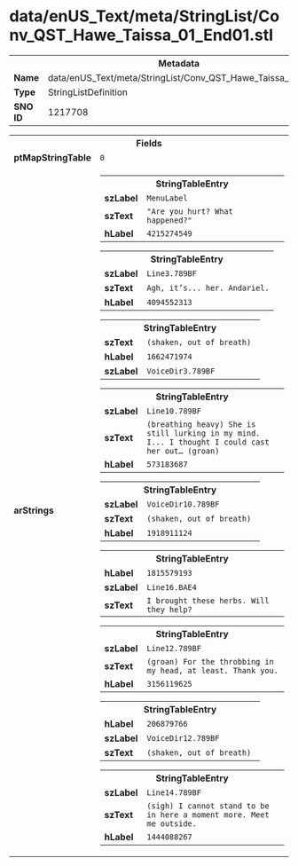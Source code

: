<h1>data/enUS_Text/meta/StringList/Conv_QST_Hawe_Taissa_01_End01.stl</h1><table><tr><th colspan="100%">Metadata</th></tr><tr><td><b>Name</b></td><td>data/enUS_Text/meta/StringList/Conv_QST_Hawe_Taissa_01_End01.stl</td></tr><tr><td><b>Type</b></td><td>StringListDefinition</td></tr><tr><td><b>SNO ID</b></td><td>1217708</td></tr></table>

<table><tr><th colspan="100%">Fields</th></tr><tr><td><b>ptMapStringTable</b></td><td><code>0</code></td></tr><tr><td><b>arStrings</b></td><td><table><tr><th colspan="100%">StringTableEntry</th></tr><tr><td><b>szLabel</b></td><td><code>MenuLabel</code></td></tr><tr><td><b>szText</b></td><td><code>"Are you hurt? What happened?"</code></td></tr><tr><td><b>hLabel</b></td><td><code>4215274549</code></td></tr></table>


<table><tr><th colspan="100%">StringTableEntry</th></tr><tr><td><b>szLabel</b></td><td><code>Line3.789BF</code></td></tr><tr><td><b>szText</b></td><td><code>Agh, it’s... her. Andariel.</code></td></tr><tr><td><b>hLabel</b></td><td><code>4094552313</code></td></tr></table>


<table><tr><th colspan="100%">StringTableEntry</th></tr><tr><td><b>szText</b></td><td><code>(shaken, out of breath) </code></td></tr><tr><td><b>hLabel</b></td><td><code>1662471974</code></td></tr><tr><td><b>szLabel</b></td><td><code>VoiceDir3.789BF</code></td></tr></table>


<table><tr><th colspan="100%">StringTableEntry</th></tr><tr><td><b>szLabel</b></td><td><code>Line10.789BF</code></td></tr><tr><td><b>szText</b></td><td><code>(breathing heavy) She is still lurking in my mind. I... I thought I could cast her out… (groan)</code></td></tr><tr><td><b>hLabel</b></td><td><code>573183687</code></td></tr></table>


<table><tr><th colspan="100%">StringTableEntry</th></tr><tr><td><b>szLabel</b></td><td><code>VoiceDir10.789BF</code></td></tr><tr><td><b>szText</b></td><td><code>(shaken, out of breath) </code></td></tr><tr><td><b>hLabel</b></td><td><code>1918911124</code></td></tr></table>


<table><tr><th colspan="100%">StringTableEntry</th></tr><tr><td><b>hLabel</b></td><td><code>1815579193</code></td></tr><tr><td><b>szLabel</b></td><td><code>Line16.BAE4</code></td></tr><tr><td><b>szText</b></td><td><code>I brought these herbs. Will they help?</code></td></tr></table>


<table><tr><th colspan="100%">StringTableEntry</th></tr><tr><td><b>szLabel</b></td><td><code>Line12.789BF</code></td></tr><tr><td><b>szText</b></td><td><code>(groan) For the throbbing in my head, at least. Thank you.</code></td></tr><tr><td><b>hLabel</b></td><td><code>3156119625</code></td></tr></table>


<table><tr><th colspan="100%">StringTableEntry</th></tr><tr><td><b>hLabel</b></td><td><code>206879766</code></td></tr><tr><td><b>szLabel</b></td><td><code>VoiceDir12.789BF</code></td></tr><tr><td><b>szText</b></td><td><code>(shaken, out of breath) </code></td></tr></table>


<table><tr><th colspan="100%">StringTableEntry</th></tr><tr><td><b>szLabel</b></td><td><code>Line14.789BF</code></td></tr><tr><td><b>szText</b></td><td><code>(sigh) I cannot stand to be in here a moment more. Meet me outside.</code></td></tr><tr><td><b>hLabel</b></td><td><code>1444088267</code></td></tr></table>


</td></tr></table>

